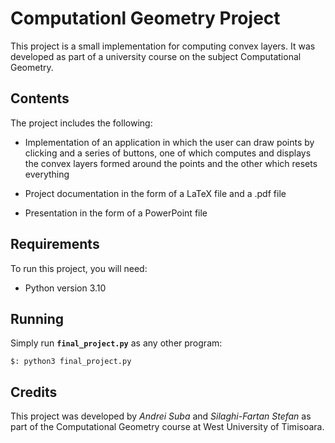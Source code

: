 # Computationl Geometry Project

This project is a small implementation for computing convex layers. It was developed as part of a university course on the subject Computational Geometry.

## Contents

The project includes the following:

- Implementation of an application in which the user can draw points by clicking and a series of buttons, one of which computes and displays the convex layers formed around the points and the other which resets everything

- Project documentation in the form of a LaTeX file and a .pdf file

- Presentation in the form of a PowerPoint file


## Requirements

To run this project, you will need:

- Python version 3.10

## Running

Simply run **`final_project.py`** as any other program:

```
$: python3 final_project.py
```

## Credits

This project was developed by _Andrei Suba_ and _Silaghi-Fartan Stefan_ as part of the Computational Geometry course at West University of Timisoara.
